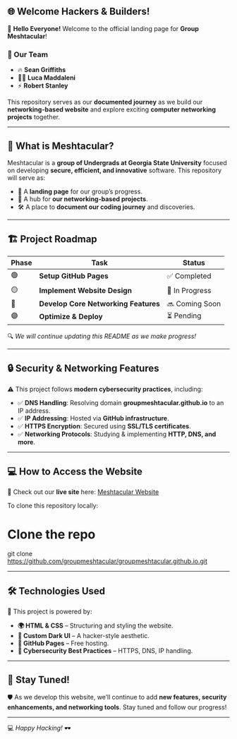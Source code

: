 ## 🌐 Welcome Hackers & Builders!

🚀 **Hello Everyone!** Welcome to the official landing page for **Group Meshtacular**! 

### **👥 Our Team**
- 🔥 **Sean Griffiths**
- 🏴‍☠️ **Luca Maddaleni**
- ⚡ **Robert Stanley**

This repository serves as our **documented journey** as we build our **networking-based website** and explore exciting **computer networking projects** together.

---

## 📌 **What is Meshtacular?**
Meshtacular is a **group of Undergrads at Georgia State University** focused on developing **secure, efficient, and innovative** software. This repository will serve as:
- 📂 A **landing page** for our group’s progress.
- 📡 A hub for **our networking-based projects**.
- 🛠 A place to **document our coding journey** and discoveries.

---

## 🏗️ **Project Roadmap**
| Phase | Task | Status |
|-------|------|--------|
| 🟢 | **Setup GitHub Pages** | ✅ Completed |
| 🟡 | **Implement Website Design** | 🔨 In Progress |
| 🔴 | **Develop Core Networking Features** | 🔜 Coming Soon |
| 🟣 | **Optimize & Deploy** | ⏳ Pending |

🔍 _We will continue updating this README as we make progress!_

---

## 🔒 **Security & Networking Features**
⚠️ This project follows **modern cybersecurity practices**, including:
- ✅ **DNS Handling**: Resolving domain **groupmeshtacular.github.io** to an IP address.
- ✅ **IP Addressing**: Hosted via **GitHub infrastructure**.
- ✅ **HTTPS Encryption**: Secured using **SSL/TLS certificates**.
- ✅ **Networking Protocols**: Studying & implementing **HTTP, DNS, and more**.

---

## 💻 **How to Access the Website**
🎯 Check out our **live site** here: [Meshtacular Website](https://groupmeshtacular.github.io/)

To clone this repository locally:

# Clone the repo
git clone https://github.com/groupmeshtacular/groupmeshtacular.github.io.git

---

## 🛠 **Technologies Used**
🚀 This project is powered by:
- **🌍 HTML & CSS** – Structuring and styling the website.
- **🎨 Custom Dark UI** – A hacker-style aesthetic.
- **🔧 GitHub Pages** – Free hosting.
- **🔐 Cybersecurity Best Practices** – HTTPS, DNS, IP handling.

---

## 🚀 **Stay Tuned!**
🛡️ As we develop this website, we’ll continue to add **new features, security enhancements, and networking tools**. Stay tuned and follow our progress!

---

💻 _Happy Hacking!_ 🕶️
